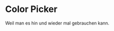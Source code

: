 <script setup>
import ColorPicker from '../components/ColorPicker.vue'
</script>

# Color Picker
Weil man es hin und wieder mal gebrauchen kann.

<ColorPicker />
